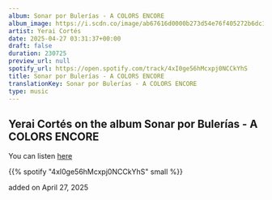 ```yaml
---
album: Sonar por Bulerías - A COLORS ENCORE
album_image: https://i.scdn.co/image/ab67616d0000b273d54e76f405272b6dc1912e3f
artist: Yerai Cortés
date: 2025-04-27 03:31:37+00:00
draft: false
duration: 230725
preview_url: null
spotify_url: https://open.spotify.com/track/4xI0ge56hMcxpj0NCCkYhS
title: Sonar por Bulerías - A COLORS ENCORE
translationKey: Sonar por Bulerías - A COLORS ENCORE
type: music
---
```


## Yerai Cortés on the album Sonar por Bulerías - A COLORS ENCORE

You can listen [here](https://open.spotify.com/track/4xI0ge56hMcxpj0NCCkYhS)

{{% spotify "4xI0ge56hMcxpj0NCCkYhS" small %}}

added on April 27, 2025